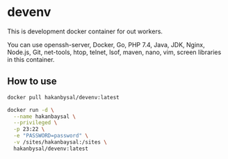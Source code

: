 # devenv

This is development docker container for out workers.

You can use openssh-server, Docker, Go, PHP 7.4, Java, JDK, Nginx, Node.js, Git, net-tools, htop, telnet, lsof, maven, nano, vim, screen libraries in this container.

## How to use

```bash
docker pull hakanbysal/devenv:latest
```

```bash
docker run -d \
  --name hakanbaysal \
  --privileged \
  -p 23:22 \
  -e "PASSWORD=password" \
  -v /sites/hakanbaysal:/sites \
  hakanbysal/devenv:latest
```
